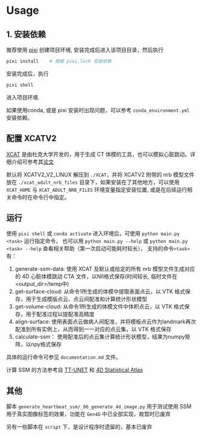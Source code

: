 # Usage

## 1. 安装依赖
推荐使用 [pixi](https://pixi.sh/latest/installation/) 创建项目环境, 安装完成后进入该项目目录，然后执行  
```bash
pixi install    # 根据 pixi.lock 安装依赖
```
安装完成后，执行
```bash
pixi shell
```
进入项目环境.

如果使用conda, 或是 pixi 安装时出现问题，可以参考 `conda_environment.yml` 安装依赖。

## 配置 XCATV2

[XCAT](https://cvit.duke.edu/resource/xcat-anatomy-files/) 是由杜克大学开发的，用于生成 CT 体模的工具，也可以模拟心脏跳动。详细介绍可参考其[论文](https://aapm.onlinelibrary.wiley.com/doi/full/10.1118/1.3480985)

默认将 XCATV2_V2_LINUX 解压到 `./XCAT`，并将 XCATV2 附带的 nrb 模型文件放在 `./xcat_adult_nrb_files` 目录下，如果安装在了其他地方，可以使用 `XCAT_HOME` 与 `XCAT_ADULT_NRB_FILES` 环境变量指定安装位置, 或是在后续运行相关命令时在命令行中指定。

## 运行

使用 `pixi shell` 或 `conda activate` 进入环境后，可使用 `python main.py <task>` 运行指定命令， 也可以用 `python main.py --help` 或 `python main.py <task> --help` 查看相关帮助（第一次启动可能耗时较长）， 支持的命令`<task>`有：

1. generate-ssm-data: 使用 XCAT 及默认或给定的所有 nrb 模型文件生成对应的 4D 心脏体模跳动 CTA 文件，以NII格式保存(时间较长, 临时文件在 <output_dir>/temp中)
2. get-surface-cloud: 从命令1所生成的体模中提取表面点云，以 VTK 格式保存，用于生成模版点云、点云间配准和计算统计形状模型
3. get-volume-cloud: 从命令1所生成的体模文件中体积点云，以 VTK 格式保存，用于配准过程以提配准高精度
4. align-surface: 使用表面点云做病人间配准，并将模板点云作为landmark再次配准到所有实例上，从而得到一一对应的点云集，以 VTK 格式保存
5. calculate-ssm： 使用配准后的点云集计算统计形状模型，结果为numpy矩阵，以npy格式保存

具体的运行命令可参见 `documentation.md` 文件。

计算 SSM 的方法参考自 [TT-UNET](https://github.com/ZihengD/TT-U-Net) 和 [4D Statistical Atlas](https://link.springer.com/chapter/10.1007/11566489_50)

## 其他

脚本 `generate_heartbeat_ssm/_06_generate_4d_image.py` 用于测试使用 SSM 用于真实图像标签的效果，功能在 `Gen4D` 中已全部实现，故暂时已废弃

另有一些脚本在 `script` 下，是设计程序时遗留的，基本已废弃
